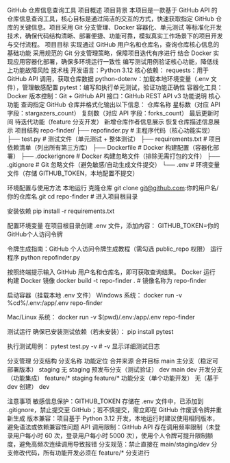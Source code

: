 GitHub 仓库信息查询工具
项目概述
项目背景
本项目是一款基于 GitHub API 的仓库信息查询工具，核心目标是通过简洁的交互的方式，快速获取指定 GitHub 仓库的关键信息。项目采用 Git 分支管理、Docker 容器化、单元测试 等标准化开发技术，确保代码结构清晰、部署便捷、功能可靠，模拟真实工作场景下的项目开发与交付流程。
项目目标
实现通过 GitHub 用户名和仓库名，查询仓库核心信息的基础功能
采用规范的 Git 分支管理策略，保障项目迭代有序进行
结合 Docker 实现应用容器化部署，确保多环境运行一致性
编写测试用例验证核心功能，降低线上功能故障风险
技术栈
开发语言：Python 3.12
核心依赖：
requests：用于 GitHub API 调用，获取仓库数据
python-dotenv：加载本地环境变量（.env 文件），管理敏感配置
pytest：编写和执行单元测试，验证功能正确性
容器化工具：Docker
版本控制：Git + GitHub
API 接口：GitHub REST API v3
功能说明
核心功能
查询指定 GitHub 仓库并格式化输出以下信息：
仓库名称
星标数（对应 API 字段：stargazers_count）
复刻数（对应 API 字段：forks_count）
最后更新时间
待迭代功能（feature 分支开发）
新增仓库作者信息展示
恢复仓库描述信息展示
项目结构
repo-finder/
├── repofinder.py          # 主程序代码（核心功能实现）
├── test.py                # 测试文件（单元测试 + 整体测试）
├── requirements.txt       # 项目依赖清单（列出所有第三方库）
├── Dockerfile             # Docker 构建配置（容器化部署）
├── .dockerignore          # Docker 构建忽略文件（排除无需打包的文件）
├── .gitignore             # Git 忽略文件（避免敏感/自动生成文件提交）
└── .env                   # 环境变量文件（存储 GITHUB_TOKEN，本地配置不提交）

环境配置与使用方法
本地运行
克隆仓库
git clone git@github.com:你的用户名/你的仓库名.git
cd repo-finder  # 进入项目根目录

安装依赖
pip install -r requirements.txt

配置环境变量
在项目根目录创建 .env 文件，添加内容：
GITHUB_TOKEN=你的GitHub个人访问令牌

令牌生成指南：GitHub 个人访问令牌生成教程（需勾选 public_repo 权限）
运行程序
python repofinder.py

按照终端提示输入 GitHub 用户名和仓库名，即可获取查询结果。
Docker 运行
构建 Docker 镜像
docker build -t repo-finder .  # 镜像名称为 repo-finder

启动容器（挂载本地 .env 文件）
Windows 系统：
docker run -v %cd%/.env:/app/.env repo-finder

Mac/Linux 系统：
docker run -v $(pwd)/.env:/app/.env repo-finder

测试运行
确保已安装测试依赖（若未安装）：
pip install pytest

执行测试用例：
pytest test.py -v  # -v 显示详细测试日志

分支管理
分支结构
分支名称
功能定位
合并来源
合并目标
main
主分支（稳定可部署版本）
staging
无
staging
预发布分支（测试验证）
dev
main
dev
开发分支（功能集成）
feature/*
staging
feature/*
功能分支（单个功能开发）
无（基于 dev 创建）
dev

注意事项
敏感信息保护：GITHUB_TOKEN 存储在 .env 文件中，已添加到 .gitignore，禁止提交至 GitHub；若不慎提交，需立即在 GitHub 作废该令牌并重新生成
版本兼容：项目基于 Python 3.12 开发，本地运行时建议使用相同版本，避免语法或依赖兼容性问题
API 调用限制：GitHub API 存在调用频率限制（未登录用户每小时 60 次，登录用户每小时 5000 次），使用个人令牌可提升限制额度，避免高频次连续调用导致报错
分支规范：禁止直接在 main/staging/dev 分支修改代码，所有功能开发必须在 feature/* 分支进行
